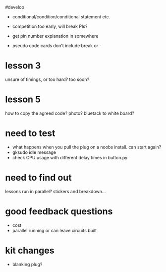 #develop

* conditional/condition/conditional statement etc.

* competition too early, will break PIs?

* get pin number explanation in somewhere

* pseudo code cards don't include break or -

# lesson 3

unsure of timings, or too hard? too soon?

# lesson 5

how to copy the agreed code? photo? bluetack to white board?

# need to test

* what happens when you pull the plug on a noobs install. can start again?
* gksudo idle message
* check CPU usage with different delay times in button.py

# need to find out

lessons run in parallel? stickers and breakdown...

# good feedback questions

* cost
* parallel running or can leave circuits built

# kit changes

* blanking plug?

